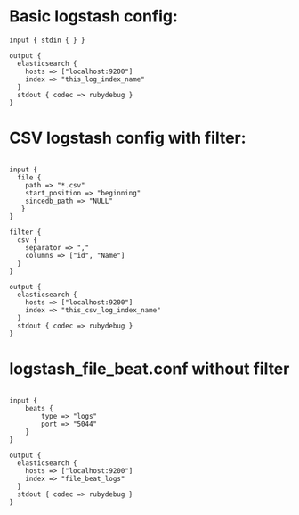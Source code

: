 # Basic logstash config:

```
input { stdin { } }

output {
  elasticsearch { 
    hosts => ["localhost:9200"]
    index => "this_log_index_name"
  }
  stdout { codec => rubydebug }
}

```

# CSV logstash config with filter:

```

input {
  file {
    path => "*.csv"
    start_position => "beginning"
    sincedb_path => "NULL"
   }
}

filter {
  csv {
    separator => ","
    columns => ["id", "Name"]
  }
}

output {
  elasticsearch { 
    hosts => ["localhost:9200"]
    index => "this_csv_log_index_name"
  }
  stdout { codec => rubydebug }
}

```

# logstash_file_beat.conf without filter

```

input {
    beats {
	    type => "logs"
        port => "5044"
    }
}

output {
  elasticsearch { 
    hosts => ["localhost:9200"]
    index => "file_beat_logs"
  }
  stdout { codec => rubydebug }
}

```
